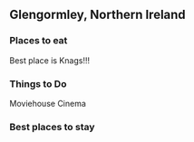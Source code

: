 ## Glengormley, Northern Ireland

### Places to eat
  Best place is Knags!!!

### Things to Do
  Moviehouse Cinema
  
### Best places to stay
